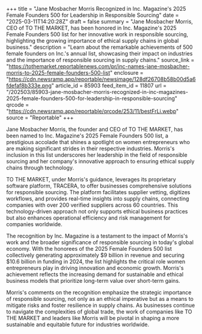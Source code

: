+++
title = "Jane Mosbacher Morris Recognized in Inc. Magazine's 2025 Female Founders 500 for Leadership in Responsible Sourcing"
date = "2025-03-11T14:20:28Z"
draft = false
summary = "Jane Mosbacher Morris, CEO of TO THE MARKET, has been honored in Inc. Magazine's 2025 Female Founders 500 list for her innovative work in responsible sourcing, highlighting the growing importance of ethical supply chains in global business."
description = "Learn about the remarkable achievements of 500 female founders on Inc.'s annual list, showcasing their impact on industries and the importance of responsible sourcing in supply chains."
source_link = "https://tothemarket.reportablenews.com/pr/inc-names-jane-mosbacher-morris-to-2025-female-founders-500-list"
enclosure = "https://cdn.newsramp.app/reportable/newsimage/128df26708b58b00d5a6fdefaf8b333e.png"
article_id = 85903
feed_item_id = 11807
url = "/202503/85903-jane-mosbacher-morris-recognized-in-inc-magazines-2025-female-founders-500-for-leadership-in-responsible-sourcing"
qrcode = "https://cdn.newsramp.app/reportable/qrcode/253/11/bestFrLi.webp"
source = "Reportable"
+++

<p>Jane Mosbacher Morris, the founder and CEO of TO THE MARKET, has been named to Inc. Magazine's 2025 Female Founders 500 list, a prestigious accolade that shines a spotlight on women entrepreneurs who are making significant strides in their respective industries. Morris's inclusion in this list underscores her leadership in the field of responsible sourcing and her company's innovative approach to ensuring ethical supply chains through technology.</p><p>TO THE MARKET, under Morris's guidance, leverages its proprietary software platform, TRACERA, to offer businesses comprehensive solutions for responsible sourcing. The platform facilitates supplier vetting, digitizes workflows, and provides real-time insights into supply chains, connecting companies with over 200 verified suppliers across 60 countries. This technology-driven approach not only supports ethical business practices but also enhances operational efficiency and risk management for companies worldwide.</p><p>The recognition by Inc. Magazine is a testament to the impact of Morris's work and the broader significance of responsible sourcing in today's global economy. With the honorees of the 2025 Female Founders 500 list collectively generating approximately $9 billion in revenue and securing $10.6 billion in funding in 2024, the list highlights the critical role women entrepreneurs play in driving innovation and economic growth. Morris's achievement reflects the increasing demand for sustainable and ethical business models that prioritize long-term value over short-term gains.</p><p>Morris's comments on the recognition emphasize the strategic importance of responsible sourcing, not only as an ethical imperative but as a means to mitigate risks and foster resilience in supply chains. As businesses continue to navigate the complexities of global trade, the work of companies like TO THE MARKET and leaders like Morris will be pivotal in shaping a more sustainable and equitable future for industries worldwide.</p>